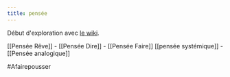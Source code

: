 ```yaml
---
title: pensée
---
```

Début d'exploration avec [le wiki](https://fr.wikipedia.org/wiki/Pensée).

[[Pensée Rêve]] - [[Pensée Dire]] - [[Pensée Faire]]
[[pensée systémique]] - [[Pensée analogique]]

#Afairepousser 